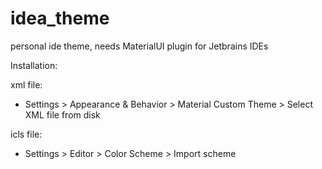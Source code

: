 # idea_theme
personal ide theme, needs MaterialUI plugin for Jetbrains IDEs

Installation:
  
  xml file:
  - Settings > Appearance & Behavior > Material Custom Theme > Select XML file from disk
  
  icls file:
  - Settings > Editor > Color Scheme > Import scheme
